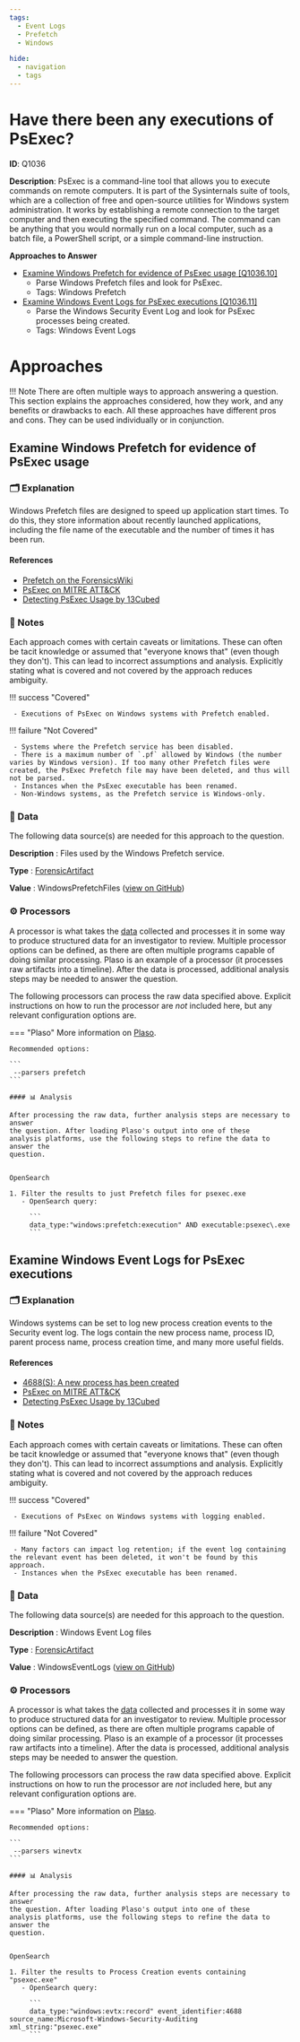 ```yaml
---
tags:
  - Event Logs
  - Prefetch
  - Windows

hide:
  - navigation
  - tags
---
```


# Have there been any executions of PsExec?

**ID**: Q1036

**Description**: PsExec is a command-line tool that allows you to execute commands on remote computers. It is part of the Sysinternals suite of tools, which are a collection of free and open-source utilities for Windows system administration.  It works by establishing a remote connection to the target computer and then executing the specified command. The command can be anything that you would normally run on a local computer, such as a batch file, a PowerShell script, or a simple command-line instruction.

**Approaches to Answer**

-  [Examine Windows Prefetch for evidence of PsExec usage [Q1036.10]](#examine-windows-prefetch-for-evidence-of-psexec-usage)
    - Parse Windows Prefetch files and look for PsExec.
    - Tags: <span class="dfiqTag">Windows</span> <span class="dfiqTag">Prefetch</span>
-  [Examine Windows Event Logs for PsExec executions [Q1036.11]](#examine-windows-event-logs-for-psexec-executions)
    - Parse the Windows Security Event Log and look for PsExec processes being created.
    - Tags: <span class="dfiqTag">Windows</span> <span class="dfiqTag">Event Logs</span>

# Approaches

!!! Note
    There are often multiple ways to approach answering a question.
    This section explains the approaches considered, how they work, and any
    benefits or drawbacks to each. All these approaches have different pros
    and cons. They can be used individually or in conjunction.

## Examine Windows Prefetch for evidence of PsExec usage
### 🗂️ Explanation
Windows Prefetch files are designed to speed up application start times. To do this, they store information about recently launched applications, including the file name of the executable and the number of times it has been run. 

#### References
 - [Prefetch on the ForensicsWiki](https://forensics.wiki/prefetch/)
 - [PsExec on MITRE ATT&CK](https://attack.mitre.org/software/S0029/)
 - [Detecting PsExec Usage by 13Cubed](https://www.youtube.com/watch?v=oVM1nQhDZQc)

### 📝 Notes

Each approach comes with certain caveats or limitations. These can often
be tacit knowledge or assumed that "everyone knows that" (even though they
don't). This can lead to incorrect assumptions and analysis.
Explicitly stating what is covered and not covered by the approach reduces
ambiguity.

!!! success "Covered"

     - Executions of PsExec on Windows systems with Prefetch enabled.

!!! failure "Not Covered"

     - Systems where the Prefetch service has been disabled.
     - There is a maximum number of `.pf` allowed by Windows (the number varies by Windows version). If too many other Prefetch files were created, the PsExec Prefetch file may have been deleted, and thus will not be parsed.
     - Instances when the PsExec executable has been renamed.
     - Non-Windows systems, as the Prefetch service is Windows-only.


### 💾 Data

The following data source(s) are needed for this approach to the question.

**Description**
:  Files used by the Windows Prefetch service.


**Type**
:  [ForensicArtifact](https://github.com/ForensicArtifacts/artifacts#digital-forensics-artifacts-repository)

**Value**
:  WindowsPrefetchFiles ([view on GitHub](https://github.com/ForensicArtifacts/artifacts/search?q=WindowsPrefetchFiles))

### ⚙️ Processors

A processor is what takes the [data](#💾-data) collected and processes it in
some way to produce structured data for an investigator to review. Multiple
processor options can be defined, as there are often multiple programs capable
of doing similar processing. Plaso is an example of a processor (it processes
raw artifacts into a timeline). After the data is processed, additional analysis
steps may be needed to answer the question.

The following processors can process the raw data specified above. Explicit
instructions on how to run the processor are *not* included here, but any
relevant configuration options are.


=== "Plaso"
    More information on [Plaso](https://forensics.wiki/plaso).

    Recommended options:

    ```
     --parsers prefetch
    ```

    #### 📊 Analysis

    After processing the raw data, further analysis steps are necessary to answer
    the question. After loading Plaso's output into one of these
    analysis platforms, use the following steps to refine the data to answer the
    question.


    OpenSearch

    1. Filter the results to just Prefetch files for psexec.exe
       - OpenSearch query:

         ```
         data_type:"windows:prefetch:execution" AND executable:psexec\.exe
         ```
## Examine Windows Event Logs for PsExec executions
### 🗂️ Explanation
Windows systems can be set to log new process creation events to the Security event log. The logs contain the new process name, process ID, parent process name, process creation time, and many more useful fields.

#### References
 - [4688(S): A new process has been created](https://learn.microsoft.com/en-us/windows/security/threat-protection/auditing/event-4688)
 - [PsExec on MITRE ATT&CK](https://attack.mitre.org/software/S0029/)
 - [Detecting PsExec Usage by 13Cubed](https://www.youtube.com/watch?v=oVM1nQhDZQc)

### 📝 Notes

Each approach comes with certain caveats or limitations. These can often
be tacit knowledge or assumed that "everyone knows that" (even though they
don't). This can lead to incorrect assumptions and analysis.
Explicitly stating what is covered and not covered by the approach reduces
ambiguity.

!!! success "Covered"

     - Executions of PsExec on Windows systems with logging enabled.

!!! failure "Not Covered"

     - Many factors can impact log retention; if the event log containing the relevant event has been deleted, it won't be found by this approach.
     - Instances when the PsExec executable has been renamed.


### 💾 Data

The following data source(s) are needed for this approach to the question.

**Description**
:  Windows Event Log files


**Type**
:  [ForensicArtifact](https://github.com/ForensicArtifacts/artifacts#digital-forensics-artifacts-repository)

**Value**
:  WindowsEventLogs ([view on GitHub](https://github.com/ForensicArtifacts/artifacts/search?q=WindowsEventLogs))

### ⚙️ Processors

A processor is what takes the [data](#💾-data) collected and processes it in
some way to produce structured data for an investigator to review. Multiple
processor options can be defined, as there are often multiple programs capable
of doing similar processing. Plaso is an example of a processor (it processes
raw artifacts into a timeline). After the data is processed, additional analysis
steps may be needed to answer the question.

The following processors can process the raw data specified above. Explicit
instructions on how to run the processor are *not* included here, but any
relevant configuration options are.


=== "Plaso"
    More information on [Plaso](https://forensics.wiki/plaso).

    Recommended options:

    ```
     --parsers winevtx
    ```

    #### 📊 Analysis

    After processing the raw data, further analysis steps are necessary to answer
    the question. After loading Plaso's output into one of these
    analysis platforms, use the following steps to refine the data to answer the
    question.


    OpenSearch

    1. Filter the results to Process Creation events containing "psexec.exe"
       - OpenSearch query:

         ```
         data_type:"windows:evtx:record" event_identifier:4688 source_name:Microsoft-Windows-Security-Auditing xml_string:"psexec.exe"
         ```
